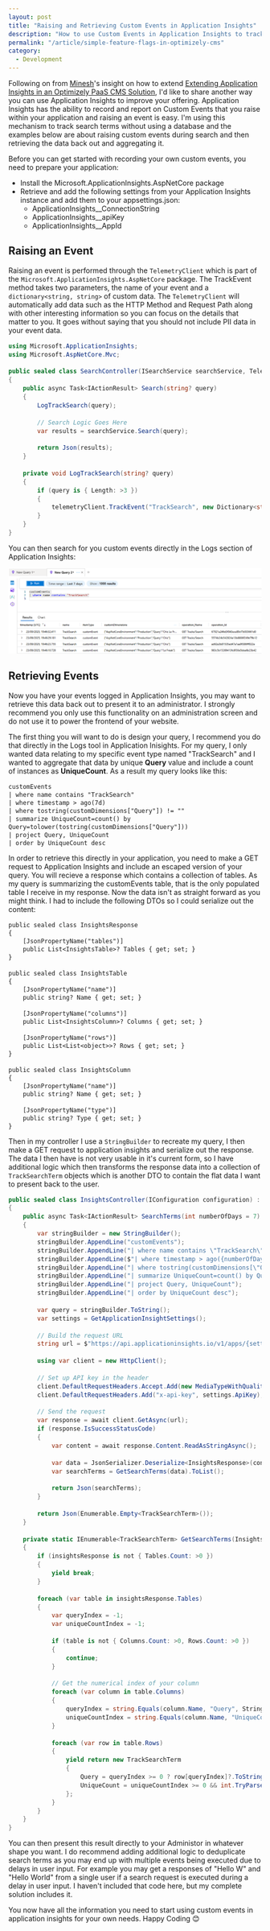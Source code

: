 ```yaml
---
layout: post
title: "Raising and Retrieving Custom Events in Application Insights"
description: "How to use Custom Events in Application Insights to track search term usage and report it to the UI."
permalink: "/article/simple-feature-flags-in-optimizely-cms"
category:
  - Development
---
```


Following on from [Minesh](https://www.linkedin.com/in/minesh-shah-dev/)'s insight on how to extend [Extending Application Insights in an Optimizely PaaS CMS Solution](https://world.optimizely.com/blogs/Minesh-Shah/Dates/2025/9/extending-application-insights-in-an-optimizely-paas-cms-solution/), I'd like to share another way you can use Application Insights to improve your offering.  Application Insights has the ability to record and report on Custom Events that you raise within your application and raising an event is easy.  I'm using this mechanism to track search terms without using a database and the examples below are about raising custom events during search and then retrieving the data back out and aggregating it.

Before you can get started with recording your own custom events, you need to prepare your application:

- Install the Microsoft.ApplicationInsights.AspNetCore package
- Retrieve and add the following settings from your Application Insights instance and add them to your appsettings.json:
  - ApplicationInsights__ConnectionString
  - ApplicationInsights__apiKey
  - ApplicationInsights__AppId

## Raising an Event

Raising an event is performed through the `TelemetryClient` which is part of the `Microsoft.ApplicationInsights.AspNetCore` package.  The TrackEvent method takes two parameters, the name of your event and a `dictionary<string, string>` of custom data.  The `TelemetryClient` will automatically add data such as the HTTP Method and Request Path along with other interesting information so you can focus on the details that matter to you.  It goes without saying that you should not include PII data in your event data.

```csharp
using Microsoft.ApplicationInsights;
using Microsoft.AspNetCore.Mvc;

public sealed class SearchController(ISearchService searchService, TelemetryClient telemetryClient) : Controller
{
    public async Task<IActionResult> Search(string? query)
    {
        LogTrackSearch(query);

        // Search Logic Goes Here
        var results = searchService.Search(query);

        return Json(results);
    }

    private void LogTrackSearch(string? query)
    {
        if (query is { Length: >3 })
        {
            telemetryClient.TrackEvent("TrackSearch", new Dictionary<string, string> { { "Query", query } });
        }
    }
}
```

You can then search for you custom events directly in the Logs section of Application Insights:

![A screenshot of the Application Insights Log interface](/assets/application-insights-log.png)

## Retrieving Events

Now you have your events logged in Application Insights, you may want to retrieve this data back out to present it to an administrator.  I strongly recommend you only use this functionality on an administration screen and do not use it to power the frontend of your website.

The first thing you will want to do is design your query, I recommend you do that directly in the Logs tool in Application Inisights.  For my query, I only wanted data relating to my specific event type named "TrackSearch" and I wanted to aggregate that data by unique **Query** value and include a count of instances as **UniqueCount**.  As a result my query looks like this:

```
customEvents
| where name contains "TrackSearch"
| where timestamp > ago(7d)
| where tostring(customDimensions["Query"]) != ""
| summarize UniqueCount=count() by Query=tolower(tostring(customDimensions["Query"]))
| project Query, UniqueCount
| order by UniqueCount desc
```

In order to retrieve this directly in your application, you need to make a GET request to Application Insights and include an escaped version of your query.  You will recieve a response which contains a collection of tables.  As my query is summarizing the customEvents table, that is the only populated table I receive in my response.  Now the data isn't as straight forward as you might think.  I had to include the following DTOs so I could serialize out the content:

```
public sealed class InsightsResponse
{
    [JsonPropertyName("tables")]
    public List<InsightsTable>? Tables { get; set; }
}

public sealed class InsightsTable
{
    [JsonPropertyName("name")]
    public string? Name { get; set; }

    [JsonPropertyName("columns")]
    public List<InsightsColumn>? Columns { get; set; }

    [JsonPropertyName("rows")]
    public List<List<object>>? Rows { get; set; }
}

public sealed class InsightsColumn
{
    [JsonPropertyName("name")]
    public string? Name { get; set; }

    [JsonPropertyName("type")]
    public string? Type { get; set; }
}
```

Then in my controller I use a `StringBuilder` to recreate my query, I then make a GET request to application insights and serialize out the response.  The data I then have is not very usable in it's current form, so I have additional logic which then transforms the response data into a collection of `TrackSearchTerm` objects which is another DTO to contain the flat data I want to present back to the user.

```csharp
public sealed class InsightsController(IConfiguration configuration) : Controller
{
    public async Task<IActionResult> SearchTerms(int numberOfDays = 7)
    {
        var stringBuilder = new StringBuilder();
        stringBuilder.AppendLine("customEvents");
        stringBuilder.AppendLine("| where name contains \"TrackSearch\"");
        stringBuilder.AppendLine($"| where timestamp > ago({numberOfDays}d)");
        stringBuilder.AppendLine("| where tostring(customDimensions[\"Query\"]) != \"\"");
        stringBuilder.AppendLine("| summarize UniqueCount=count() by Query=tolower(tostring(customDimensions[\"Query\"]))");
        stringBuilder.AppendLine("| project Query, UniqueCount");
        stringBuilder.AppendLine("| order by UniqueCount desc");
        
        var query = stringBuilder.ToString();
        var settings = GetApplicationInsightSettings();
        
        // Build the request URL
        string url = $"https://api.applicationinsights.io/v1/apps/{settings.AppId}/query?query={Uri.EscapeDataString(query)}";

        using var client = new HttpClient();

        // Set up API key in the header
        client.DefaultRequestHeaders.Accept.Add(new MediaTypeWithQualityHeaderValue("application/json"));
        client.DefaultRequestHeaders.Add("x-api-key", settings.ApiKey);

        // Send the request
        var response = await client.GetAsync(url);
        if (response.IsSuccessStatusCode)
        {
            var content = await response.Content.ReadAsStringAsync();

            var data = JsonSerializer.Deserialize<InsightsResponse>(content);
            var searchTerms = GetSearchTerms(data).ToList();

            return Json(searchTerms);
        }

        return Json(Enumerable.Empty<TrackSearchTerm>());
    }

    private static IEnumerable<TrackSearchTerm> GetSearchTerms(InsightsResponse? insightsResponse)
    {
        if (insightsResponse is not { Tables.Count: >0 })
        {
            yield break;
        }
        
        foreach (var table in insightsResponse.Tables)
        {
            var queryIndex = -1;
            var uniqueCountIndex = -1;

            if (table is not { Columns.Count: >0, Rows.Count: >0 })
            {
                continue;
            }

            // Get the numerical index of your column
            foreach (var column in table.Columns)
            {
                queryIndex = string.Equals(column.Name, "Query", StringComparison.OrdinalIgnoreCase) ? table.Columns.IndexOf(column) : queryIndex;
                uniqueCountIndex = string.Equals(column.Name, "UniqueCount", StringComparison.OrdinalIgnoreCase) ? table.Columns.IndexOf(column) : uniqueCountIndex;
            }

            foreach (var row in table.Rows)
            {
                yield return new TrackSearchTerm
                {
                    Query = queryIndex >= 0 ? row[queryIndex]?.ToString() : string.Empty,
                    UniqueCount = uniqueCountIndex >= 0 && int.TryParse(row[uniqueCountIndex]?.ToString(), out var uniqueCount) ? uniqueCount : 1
                };
            }
        }
    }
}
```

You can then present this result directly to your Administor in whatever shape you want.  I do recommend adding additional logic to deduplicate search terms as you may end up with multiple events being executed due to delays in user input.  For example you may get a responses of "Hello W" and "Hello World" from a single user if a search request is executed during a delay in user input.  I haven't included that code here, but my complete solution includes it.

You now have all the information you need to start using custom events in application insights for your own needs.  Happy Coding 😊